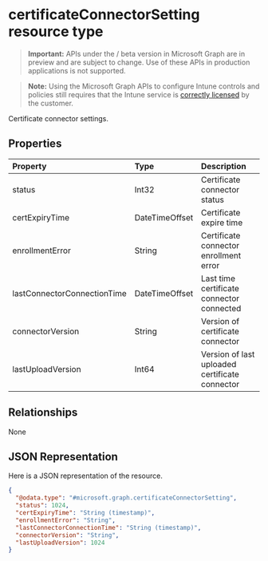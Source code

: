 ﻿# certificateConnectorSetting resource type

> **Important:** APIs under the / beta version in Microsoft Graph are in preview and are subject to change. Use of these APIs in production applications is not supported.

> **Note:** Using the Microsoft Graph APIs to configure Intune controls and policies still requires that the Intune service is [correctly licensed](https://go.microsoft.com/fwlink/?linkid=839381) by the customer.

Certificate connector settings.
## Properties
|Property|Type|Description|
|:---|:---|:---|
|status|Int32|Certificate connector status|
|certExpiryTime|DateTimeOffset|Certificate expire time|
|enrollmentError|String|Certificate connector enrollment error|
|lastConnectorConnectionTime|DateTimeOffset|Last time certificate connector connected|
|connectorVersion|String|Version of certificate connector|
|lastUploadVersion|Int64|Version of last uploaded certificate connector|

## Relationships
None
## JSON Representation
Here is a JSON representation of the resource.
<!-- {
  "blockType": "resource",
  "keyProperty": "id",
  "@odata.type": "microsoft.graph.certificateConnectorSetting"
}
-->
``` json
{
  "@odata.type": "#microsoft.graph.certificateConnectorSetting",
  "status": 1024,
  "certExpiryTime": "String (timestamp)",
  "enrollmentError": "String",
  "lastConnectorConnectionTime": "String (timestamp)",
  "connectorVersion": "String",
  "lastUploadVersion": 1024
}
```





